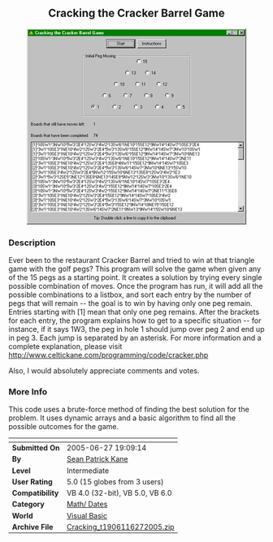 ﻿<div align="center">

## Cracking the Cracker Barrel Game

<img src="PIC2005627191598164.jpg">
</div>

### Description

Ever been to the restaurant Cracker Barrel and tried to win at that triangle game with the golf pegs? This program will solve the game when given any of the 15 pegs as a starting point. It creates a solution by trying every single possible combination of moves. Once the program has run, it will add all the possible combinations to a listbox, and sort each entry by the number of pegs that will remain -- the goal is to win by having only one peg remain. Entries starting with [1] mean that only one peg remains. After the brackets for each entry, the program explains how to get to a specific situation -- for instance, if it says 1W3, the peg in hole 1 should jump over peg 2 and end up in peg 3. Each jump is separated by an asterisk. For more information and a complete explanation, please visit http://www.celtickane.com/programming/code/cracker.php

Also, I would absolutely appreciate comments and votes.
 
### More Info
 
This code uses a brute-force method of finding the best solution for the problem. It uses dynamic arrays and a basic algorithm to find all the possible outcomes for the game.


<span>             |<span>
---                |---
**Submitted On**   |2005-06-27 19:09:14
**By**             |[Sean Patrick Kane](https://github.com/Planet-Source-Code/PSCIndex/blob/master/ByAuthor/sean-patrick-kane.md)
**Level**          |Intermediate
**User Rating**    |5.0 (15 globes from 3 users)
**Compatibility**  |VB 4\.0 \(32\-bit\), VB 5\.0, VB 6\.0
**Category**       |[Math/ Dates](https://github.com/Planet-Source-Code/PSCIndex/blob/master/ByCategory/math-dates__1-37.md)
**World**          |[Visual Basic](https://github.com/Planet-Source-Code/PSCIndex/blob/master/ByWorld/visual-basic.md)
**Archive File**   |[Cracking\_t1906116272005\.zip](https://github.com/Planet-Source-Code/sean-patrick-kane-cracking-the-cracker-barrel-game__1-61360/archive/master.zip)








